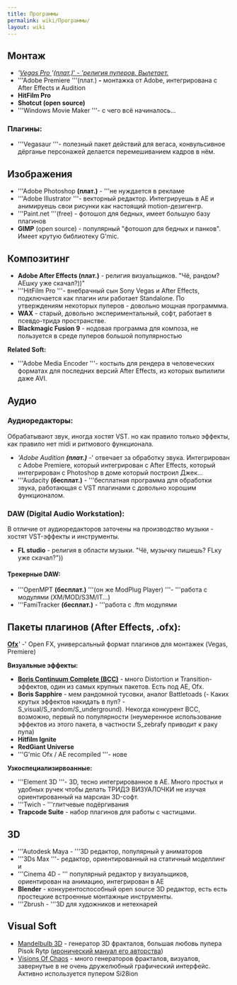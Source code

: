 ```yaml
---
title: Программы
permalink: wiki/Программы/
layout: wiki
---
```


## **Монтаж**

-   *'<u>*Vegas Pro *</u>*'<u>*(плат.)*' - *'религия пуперов.
    Вылетает.*</u>
-   '''Adobe Premiere '''(плат.) **-** монтажка от Adobe, интегрирована
    с After Effects и Audition
-   **HitFilm Pro**
-   **Shotcut (open source)**
-   '''Windows Movie Maker '''- с чего всё начиналось...

### **Плагины**:

-   '''Vegasaur '''- полезный пакет действий для вегаса, конвульсивное
    дёрганье персонажей делается перемешиванием кадров в нём.

## **Изображения**

-   '''Adobe Photoshop **(плат.)** - '''не нуждается в рекламе
-   '''Adobe Illustrator '''- векторный редактор. Интегрируешь в АЕ и
    анимируешь свои рисунки как настоящий motion-дезигенгр.
-   '''Paint.net '''(free) - фотошоп для бедных, имеет большую базу
    плагинов
-   **GIMP** (open source) - популярный "фотошоп для бедных и панков".
    Имеет крутую библиотеку G'mic.

## **Композитинг** 

-   **Adobe After Effects (плат.)** - религия визуальщиков. "Чё, рандом?
    АЕшку уже скачал?))"
-   '''HitFilm Pro '''- внебрачный сын Sony Vegas и After Effects,
    подключается как плагин или работает Standalone. По утверждениям
    некоторых пуперов - довольно мощная программма.
-   **WAX** - старый, довольно экспериментальный, софт, работает в
    псевдо-тридэ пространстве.
-   **Blackmagic Fusion 9** - нодовая программа для композа, не
    пользуется в среде пуперов большой популярностью

**Related Soft:**

-   '''Adobe Media Encoder '''- костыль для рендера в человеческих
    форматах для последних версий After Effects, из которых выпилили
    даже AVI.

## **Аудио**

### **Аудиоредакторы**:

Обрабатывают звук, иногда хостят VST. но как правило только эффекты, как
правило нет midi и ритмового функционала.

-   *'Adobe Audition **(плат.)** -*' отвечает за обработку звука.
    Интегрирован с Adobe Premiere, который интегрирован с After Effects,
    который интегрирован с Photoshop в доме который построил Джек...
-   '''Audacity **(бесплат.)** - '''бесплатная программа для обработки
    звука, работающая с VST плагинами с довольно хорошим функционалом.

### **DAW (Digital Audio Workstation):**

В отличие от аудиоредакторов заточены на производство музыки - хостят
VST-эффекты и инструменты.

-   **FL studio** - религия в области музыки. "Чё, музычку пишешь? FLку
    уже скачал?"))

#### **Трекерные DAW**:

-   '''OpenMPT **(бесплат.)** '''(он же ModPlug Player) '''- '''работа с
    модулями (XM/MOD/S3M/IT...)
-   '''FamiTracker **(бесплат.)** - '''работа с .ftm модулями

## **Пакеты плагинов (After Effects, .ofx):**

[**Ofx**](https://en.wikipedia.org/wiki/OpenFX_(API))*' -*' Open FX,
универсальный формат плагинов для монтажек (Vegas, Premiere)

**Визуальные эффекты:**

-   [**Boris Continuum Complete
    (BCC)**](https://en.wikipedia.org/wiki/Boris_Continuum_Complete) -
    много Distortion и Transition-эффектов, один из самых крупных
    пакетов. Есть под AE, Ofx.
-   **Boris Sapphire** - мем рандомной тусовки, аналог Battletoads (-
    Каких крутых эффектов накидать в пуп? -
    S_visual/S_random/S_underground). Некогда конкурент BCC, возможно,
    первый по популярности (неумеренное использование эффектов из этого
    пакета, в частности S_zebrafy приводит к раку пупа)
-   **Hitfilm Ignite**
-   **RedGiant Universe**
-   '''G'mic Ofx / AE recompiled '''- нове

**Узкоспециализирвоанные:**

-   '''Element 3D '''- 3D, тесно интегрированное в АЕ. Много простых и
    удобных ручек чтобы делать ТРИДЭ ВИЗУАЛОЧКИ не изучая
    ориентированный на марсиан 3D-софт.
-   '''Twich - '''глитчевые подёргивания
-   **Trapcode Suite** - набор плагинов для работы с частицами.

## **3D**

-   '''Autodesk Maya - '''3D редактор, популярный у аниматоров
-   '''3Ds Max '''- редактор, ориентированный на статичный моделлинг и
-   '''Cinema 4D - ''' популярный редактор у визуальщиков, ориентирован
    на анимацию, интегрирован в АЕ
-   **Blender** - конкурентоспособный open source 3D редактор, есть есть
    простецкие встроенные монтажные инструменты.
-   '''Zbrush - '''3D для художников и нетехнарей

## **Visual Soft**

-   [Mandelbulb
    3D](http://www.mandelbulb.com/2014/mandelbulb-3d-mb3d-fractal-rendering-software/) -
    генератор 3D фракталов, большая любовь пупера Pisok Rytp
    ([иронический мануал его
    авторства](https://www.youtube.com/watch?v=76Iqzwl1cFk))
-   [Visions Of Chaos](http://softology.com.au/voc.htm) - много
    генераторов фракталов, визуалов, завернутые в не очень дружелюбный
    графический интерфейс. Активно используется пупером Si28ion
